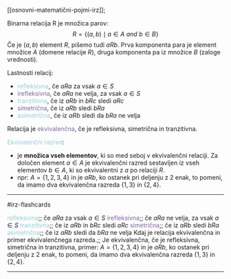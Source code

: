 [[osnovni-matematični-pojmi-irz]];

Binarna relacija R je množica parov:
$$R = \{(a,b) \mid a \in A \ and \ b \in B \}$$
Če je $(a, b)$ element $R$, pišemo tudi $aRb$. Prva komponenta para je element množice $A$ (domene relacije $R$), druga komponenta pa iz množice $B$ (zaloge vrednosti).

Lastnosti relacij:
- <font color="#92cddc">refleksivna</font>, če $aRa$ za vsak $a \in S$
- <font color="#8064a2">irefleksivna</font>, če $aRa$ ne velja, za vsak $a \in S$
- <font color="#92cddc">tranzitivna</font>, če iz $aRb$ in $bRc$ sledi $aRc$
- <font color="#8064a2">simetrična</font>, če iz $aRb$ sledi $bRa$
- <font color="#92cddc">asimetrična</font>, če iz $aRb$ sledi da $bRa$ ne velja

Relacija je <font color="#8064a2">ekvivalenčna</font>, če je refleksivna, simetrična in tranzitivna.

<font color="#92cddc">Ekvivalenčni razred</font>:
- je **množica vseh elementov**, ki so med seboj v ekvivalenčni relaciji. Za določen element $a \in A$ je ekvivalenčni razred sestavljen iz vseh elementov $b \in A$, ki so ekvivalentni z $a$ po relaciji $R$.
- npr: $A = \{1, 2, 3, 4\}$ in je $aRb$, ko ostanek pri deljenju z 2 enak, to pomeni, da imamo dva ekvivalenčna razreda $\{1, 3\}$ in $\{2, 4\}$.

---

#irz-flashcards 

<font color="#92cddc">refleksivna</font>;; če $aRa$ za vsak $a \in S$
<font color="#8064a2">irefleksivna</font>;; če $aRa$ ne velja, za vsak $a \in S$
<font color="#92cddc">tranzitivna</font>;; če iz $aRb$ in $bRc$ sledi $aRc$
<font color="#8064a2">simetrična</font>;; če iz $aRb$ sledi $bRa$
<font color="#92cddc">asimetrična</font>;; če iz $aRb$ sledi da $bRa$ ne velja
Kdaj je relacija ekvivalenčna in primer ekvivalenčnega razreda.;; Je ekvivalenčna, če je refleksivna, simetrična in tranzitivna, primer: $A = \{1, 2, 3, 4\}$ in je $aRb$, ko ostanek pri deljenju z 2 enak, to pomeni, da imamo dva ekvivalenčna razreda $\{1, 3\}$ in $\{2, 4\}$.

---
